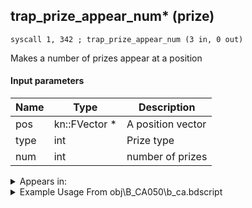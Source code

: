 ## trap_prize_appear_num* (prize)

`syscall 1, 342 ; trap_prize_appear_num (3 in, 0 out)`

Makes a number of prizes appear at a position

#### Input parameters
| Name | Type | Description
|------|------|------------
| pos   | kn::FVector *   | A position vector
| type   | int   | Prize type
| num   | int   | number of prizes




<details>
	<summary>Appears in:</summary>
| filename | Entity (obj)
|----------|-------------
| obj\B_CA050\b_ca.bdscript       | ((B) Grim Reaper)          

</details>

<details>
	<summary>Example Usage From obj\B_CA050\b_ca.bdscript</summary>
```plaintext
L1121:
 pushFromFSp 4
 syscall 2, 92 ; trap_damage_is_finish (1 in, 1 out)
 jz L1152
 pushFromFWp W16
 jz L1150
 pushFromFSp 0
 syscall 1, 147 ; trap_obj_pos (1 in, 1 out)
 memcpyToSp 16, 16
 pushFromPSp 16
 pushImm 6
 pushImm 5
 syscall 1, 342 ; trap_prize_appear_num (3 in, 0 out)
 jmp L1150
```
</details>

